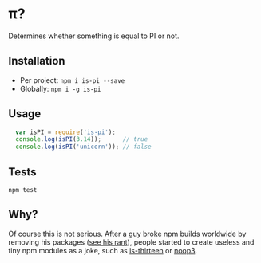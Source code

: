 # π?

Determines whether something is equal to PI or not.

## Installation

* Per project: `npm i is-pi --save`
* Globally: `npm i -g is-pi`

## Usage

```javascript
  var isPI = require('is-pi');
  console.log(isPI(3.14)); 		// true
  console.log(isPI('unicorn')); // false
```

## Tests

`npm test`

## Why?

Of course this is not serious. After a guy broke npm builds worldwide by removing his packages ([see his rant](https://medium.com/@azerbike/i-ve-just-liberated-my-modules-9045c06be67c#.iyjyv79zz)), people started to create useless and tiny npm modules as a joke, such as [is-thirteen](https://github.com/jezen/is-thirteen) or [noop3](https://github.com/sindresorhus/noop3).
